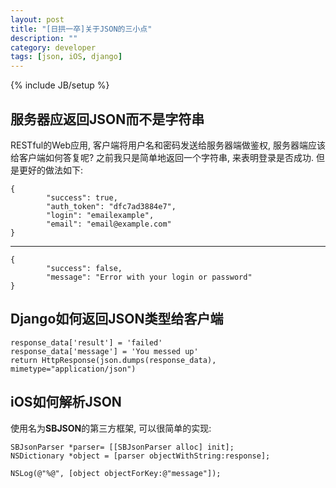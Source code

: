 ```yaml
---
layout: post
title: "[日拱一卒]关于JSON的三小点"
description: ""
category: developer
tags: [json, iOS, django]
---
```

{% include JB/setup %}

##	服务器应返回JSON而不是字符串

RESTful的Web应用, 客户端将用户名和密码发送给服务器端做鉴权, 服务器端应该给客户端如何答复呢? 之前我只是简单地返回一个字符串, 来表明登录是否成功. 但是更好的做法如下:

	{
    		"success": true,
    		"auth_token": "dfc7ad3884e7",
    		"login": "emailexample",
    		"email": "email@example.com"
	}
---

	{
    		"success": false,
    		"message": "Error with your login or password"
	}


##	Django如何返回JSON类型给客户端

	response_data['result'] = 'failed'
	response_data['message'] = 'You messed up'
	return HttpResponse(json.dumps(response_data), mimetype="application/json")

##	iOS如何解析JSON

使用名为**SBJSON**的第三方框架, 可以很简单的实现:

	SBJsonParser *parser= [[SBJsonParser alloc] init];
	NSDictionary *object = [parser objectWithString:response];
    
	NSLog(@"%@", [object objectForKey:@"message"]);